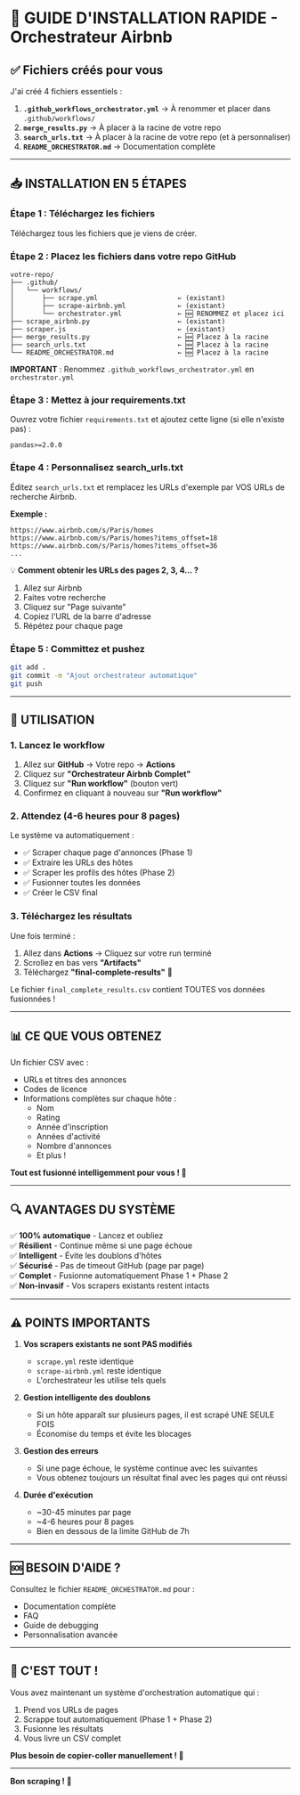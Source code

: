 # 🚀 GUIDE D'INSTALLATION RAPIDE - Orchestrateur Airbnb

## ✅ Fichiers créés pour vous

J'ai créé 4 fichiers essentiels :

1. **`.github_workflows_orchestrator.yml`** → À renommer et placer dans `.github/workflows/`
2. **`merge_results.py`** → À placer à la racine de votre repo
3. **`search_urls.txt`** → À placer à la racine de votre repo (et à personnaliser)
4. **`README_ORCHESTRATOR.md`** → Documentation complète

---

## 📥 INSTALLATION EN 5 ÉTAPES

### Étape 1 : Téléchargez les fichiers
Téléchargez tous les fichiers que je viens de créer.

### Étape 2 : Placez les fichiers dans votre repo GitHub

```
votre-repo/
├── .github/
│   └── workflows/
│       ├── scrape.yml                    ← (existant)
│       ├── scrape-airbnb.yml             ← (existant)
│       └── orchestrator.yml              ← 🆕 RENOMMEZ et placez ici
├── scrape_airbnb.py                      ← (existant)
├── scraper.js                            ← (existant)
├── merge_results.py                      ← 🆕 Placez à la racine
├── search_urls.txt                       ← 🆕 Placez à la racine
└── README_ORCHESTRATOR.md                ← 🆕 Placez à la racine
```

**IMPORTANT** : Renommez `.github_workflows_orchestrator.yml` en `orchestrator.yml`

### Étape 3 : Mettez à jour requirements.txt

Ouvrez votre fichier `requirements.txt` et ajoutez cette ligne (si elle n'existe pas) :
```
pandas>=2.0.0
```

### Étape 4 : Personnalisez search_urls.txt

Éditez `search_urls.txt` et remplacez les URLs d'exemple par VOS URLs de recherche Airbnb.

**Exemple :**
```
https://www.airbnb.com/s/Paris/homes
https://www.airbnb.com/s/Paris/homes?items_offset=18
https://www.airbnb.com/s/Paris/homes?items_offset=36
...
```

💡 **Comment obtenir les URLs des pages 2, 3, 4... ?**
1. Allez sur Airbnb
2. Faites votre recherche
3. Cliquez sur "Page suivante"
4. Copiez l'URL de la barre d'adresse
5. Répétez pour chaque page

### Étape 5 : Committez et pushez

```bash
git add .
git commit -m "Ajout orchestrateur automatique"
git push
```

---

## 🎯 UTILISATION

### 1. Lancez le workflow

1. Allez sur **GitHub** → Votre repo → **Actions**
2. Cliquez sur **"Orchestrateur Airbnb Complet"**
3. Cliquez sur **"Run workflow"** (bouton vert)
4. Confirmez en cliquant à nouveau sur **"Run workflow"**

### 2. Attendez (4-6 heures pour 8 pages)

Le système va automatiquement :
- ✅ Scraper chaque page d'annonces (Phase 1)
- ✅ Extraire les URLs des hôtes
- ✅ Scraper les profils des hôtes (Phase 2)
- ✅ Fusionner toutes les données
- ✅ Créer le CSV final

### 3. Téléchargez les résultats

Une fois terminé :
1. Allez dans **Actions** → Cliquez sur votre run terminé
2. Scrollez en bas vers **"Artifacts"**
3. Téléchargez **"final-complete-results"** 🎉

Le fichier `final_complete_results.csv` contient TOUTES vos données fusionnées !

---

## 📊 CE QUE VOUS OBTENEZ

Un fichier CSV avec :
- URLs et titres des annonces
- Codes de licence
- Informations complètes sur chaque hôte :
  - Nom
  - Rating
  - Année d'inscription
  - Années d'activité
  - Nombre d'annonces
  - Et plus !

**Tout est fusionné intelligemment pour vous ! 🎉**

---

## 🔍 AVANTAGES DU SYSTÈME

✅ **100% automatique** - Lancez et oubliez  
✅ **Résilient** - Continue même si une page échoue  
✅ **Intelligent** - Évite les doublons d'hôtes  
✅ **Sécurisé** - Pas de timeout GitHub (page par page)  
✅ **Complet** - Fusionne automatiquement Phase 1 + Phase 2  
✅ **Non-invasif** - Vos scrapers existants restent intacts  

---

## ⚠️ POINTS IMPORTANTS

1. **Vos scrapers existants ne sont PAS modifiés**
   - `scrape.yml` reste identique
   - `scrape-airbnb.yml` reste identique
   - L'orchestrateur les utilise tels quels

2. **Gestion intelligente des doublons**
   - Si un hôte apparaît sur plusieurs pages, il est scrapé UNE SEULE FOIS
   - Économise du temps et évite les blocages

3. **Gestion des erreurs**
   - Si une page échoue, le système continue avec les suivantes
   - Vous obtenez toujours un résultat final avec les pages qui ont réussi

4. **Durée d'exécution**
   - ~30-45 minutes par page
   - ~4-6 heures pour 8 pages
   - Bien en dessous de la limite GitHub de 7h

---

## 🆘 BESOIN D'AIDE ?

Consultez le fichier `README_ORCHESTRATOR.md` pour :
- Documentation complète
- FAQ
- Guide de debugging
- Personnalisation avancée

---

## 🎉 C'EST TOUT !

Vous avez maintenant un système d'orchestration automatique qui :
1. Prend vos URLs de pages
2. Scrappe tout automatiquement (Phase 1 + Phase 2)
3. Fusionne les résultats
4. Vous livre un CSV complet

**Plus besoin de copier-coller manuellement ! 🚀**

---

**Bon scraping ! 💪**
